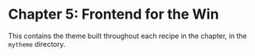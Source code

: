 Chapter 5: Frontend for the Win
===============================

This contains the theme built throughout each recipe in the chapter, in the `mytheme` directory.